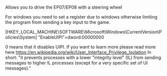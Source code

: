 Allows you to drive the EP07/EP08 with a steering wheel

For windows you need to set a register due to windows otherwise limiting the program from sending a key input to the game.

[HKEY_LOCAL_MACHINE\SOFTWARE\Microsoft\Windows\CurrentVersion\Policies\System]
"EnableUIPI"=dword:00000000

0 means that it disables UIPI. If you want to learn more please read more here https://en.wikipedia.org/wiki/User_Interface_Privilege_Isolation
In short:
"it prevents processes with a lower "integrity level" (IL) from sending messages to higher IL processes (except for a very specific set of UI messages)."
